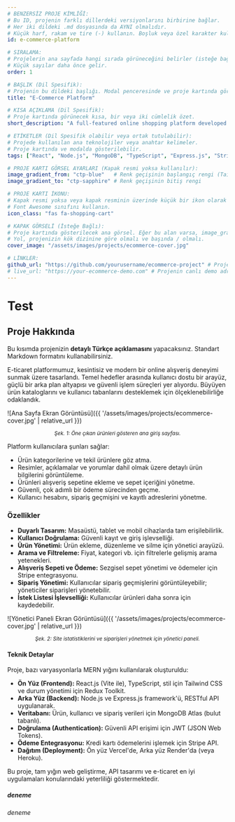```yaml
---
# BENZERSİZ PROJE KİMLİĞİ: 
# Bu ID, projenin farklı dillerdeki versiyonlarını birbirine bağlar.
# Her iki dildeki .md dosyasında da AYNI olmalıdır.
# Küçük harf, rakam ve tire (-) kullanın. Boşluk veya özel karakter kullanmaktan kaçının.
id: e-commerce-platform 

# SIRALAMA:
# Projelerin ana sayfada hangi sırada görüneceğini belirler (isteğe bağlı).
# Küçük sayılar daha önce gelir.
order: 1

# BAŞLIK (Dil Spesifik):
# Projenin bu dildeki başlığı. Modal penceresinde ve proje kartında görünür.
title: "E-Commerce Platform"

# KISA AÇIKLAMA (Dil Spesifik):
# Proje kartında görünecek kısa, bir veya iki cümlelik özet.
short_description: "A full-featured online shopping platform developed with modern React and Node.js technologies, offering a seamless user experience."

# ETİKETLER (Dil Spesifik olabilir veya ortak tutulabilir):
# Projede kullanılan ana teknolojiler veya anahtar kelimeler. 
# Proje kartında ve modalda gösterilebilir.
tags: ["React", "Node.js", "MongoDB", "TypeScript", "Express.js", "Stripe"]

# PROJE KARTI GÖRSEL AYARLARI (Kapak resmi yoksa kullanılır):
image_gradient_from: "ctp-blue"   # Renk geçişinin başlangıç rengi (Tailwind renk sınıfı)
image_gradient_to: "ctp-sapphire" # Renk geçişinin bitiş rengi

# PROJE KARTI İKONU:
# Kapak resmi yoksa veya kapak resminin üzerinde küçük bir ikon olarak gösterilir.
# Font Awesome sınıfını kullanın.
icon_class: "fas fa-shopping-cart"

# KAPAK GÖRSELİ (İsteğe Bağlı):
# Proje kartında gösterilecek ana görsel. Eğer bu alan varsa, image_gradient_* alanları kullanılmaz.
# Yol, projenizin kök dizinine göre olmalı ve başında / olmalı.
cover_image: "/assets/images/projects/ecommerce-cover.jpg" 

# LİNKLER:
github_url: "https://github.com/yourusername/ecommerce-project" # Projenin GitHub deposu (varsa)
# live_url: "https://your-ecommerce-demo.com" # Projenin canlı demo adresi (varsa)
---
```

# Test
## Proje Hakkında

Bu kısımda projenizin **detaylı Türkçe açıklamasını** yapacaksınız. Standart Markdown formatını kullanabilirsiniz.

E-ticaret platformumuz, kesintisiz ve modern bir online alışveriş deneyimi sunmak üzere tasarlandı. Temel hedefler arasında kullanıcı dostu bir arayüz, güçlü bir arka plan altyapısı ve güvenli işlem süreçleri yer alıyordu. Büyüyen ürün kataloglarını ve kullanıcı tabanlarını desteklemek için ölçeklenebilirliğe odaklandık.

![Ana Sayfa Ekran Görüntüsü]({{ '/assets/images/projects/ecommerce-cover.jpg' | relative_url }})
*<center><small>Şek. 1: Öne çıkan ürünleri gösteren ana giriş sayfası.</small></center>*

Platform kullanıcılara şunları sağlar:
- Ürün kategorilerine ve tekil ürünlere göz atma.
- Resimler, açıklamalar ve yorumlar dahil olmak üzere detaylı ürün bilgilerini görüntüleme.
- Ürünleri alışveriş sepetine ekleme ve sepet içeriğini yönetme.
- Güvenli, çok adımlı bir ödeme sürecinden geçme.
- Kullanıcı hesabını, sipariş geçmişini ve kayıtlı adreslerini yönetme.

### Özellikler

*   **Duyarlı Tasarım:** Masaüstü, tablet ve mobil cihazlarda tam erişilebilirlik.
*   **Kullanıcı Doğrulama:** Güvenli kayıt ve giriş işlevselliği.
*   **Ürün Yönetimi:** Ürün ekleme, düzenleme ve silme için yönetici arayüzü.
*   **Arama ve Filtreleme:** Fiyat, kategori vb. için filtrelerle gelişmiş arama yetenekleri.
*   **Alışveriş Sepeti ve Ödeme:** Sezgisel sepet yönetimi ve ödemeler için Stripe entegrasyonu.
*   **Sipariş Yönetimi:** Kullanıcılar sipariş geçmişlerini görüntüleyebilir; yöneticiler siparişleri yönetebilir.
*   **İstek Listesi İşlevselliği:** Kullanıcılar ürünleri daha sonra için kaydedebilir.

![Yönetici Paneli Ekran Görüntüsü]({{ '/assets/images/projects/ecommerce-cover.jpg' | relative_url }})
*<center><small>Şek. 2: Site istatistiklerini ve siparişleri yönetmek için yönetici paneli.</small></center>*

#### Teknik Detaylar

Proje, bazı varyasyonlarla MERN yığını kullanılarak oluşturuldu:

*   **Ön Yüz (Frontend):** React.js (Vite ile), TypeScript, stil için Tailwind CSS ve durum yönetimi için Redux Toolkit.
*   **Arka Yüz (Backend):** Node.js ve Express.js framework'ü, RESTful API uygulanarak.
*   **Veritabanı:** Ürün, kullanıcı ve sipariş verileri için MongoDB Atlas (bulut tabanlı).
*   **Doğrulama (Authentication):** Güvenli API erişimi için JWT (JSON Web Tokens).
*   **Ödeme Entegrasyonu:** Kredi kartı ödemelerini işlemek için Stripe API.
*   **Dağıtım (Deployment):** Ön yüz Vercel'de, Arka yüz Render'da (veya Heroku).

Bu proje, tam yığın web geliştirme, API tasarımı ve e-ticaret en iyi uygulamaları konularındaki yeterliliği göstermektedir.

##### deneme
###### deneme